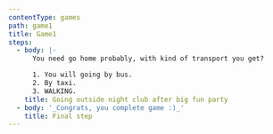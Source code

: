 ```yaml
---
contentType: games
path: game1
title: Game1
steps:
  - body: |-
      You need go home probably, with kind of transport you get?

      1. You will going by bus.
      2. By taxi.
      3. WALKING.
    title: Going outside night club after big fun party
  - body: '_Congrats, you complete game :)_'
    title: Final step
---
```


